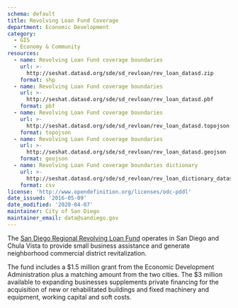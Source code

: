 ```yaml
---
schema: default
title: Revolving Loan Fund Coverage
department: Economic Development
category:
  - GIS
  - Economy & Community
resources:
  - name: Revolving Loan Fund coverage boundaries
    url: >-
      http://seshat.datasd.org/sde/sd_revloan/rev_loan_datasd.zip
    format: shp
  - name: Revolving Loan Fund coverage boundaries
    url: >-
      http://seshat.datasd.org/sde/sd_revloan/rev_loan_datasd.pbf
    format: pbf
  - name: Revolving Loan Fund coverage boundaries
    url: >-
      http://seshat.datasd.org/sde/sd_revloan/rev_loan_datasd.topojson
    format: topojson
  - name: Revolving Loan Fund coverage boundaries
    url: >-
      http://seshat.datasd.org/sde/sd_revloan/rev_loan_datasd.geojson
    format: geojson
  - name: Revolving Loan Fund coverage boundaries dictionary
    url: >-
      http://seshat.datasd.org/sde/sd_revloan/rev_loan_dictionary_datasd.csv
    format: csv
license: 'http://www.opendefinition.org/licenses/odc-pddl'
date_issued: '2016-05-09'
date_modified: '2020-04-07'
maintainer: City of San Diego
maintainer_email: data@sandiego.gov
---
```

The <a href="https://www.sandiego.gov/economic-development/business/financing/" target="_blank" rel="noopener">San Diego Regional Revolving Loan Fund</a> operates in San Diego and Chula Vista to provide small business assistance and generate neighborhood commercial district revitalization.
<!--more-->

The fund includes a $1.5 million grant from the Economic Development Administration plus a matching amount from the two cities. The $3 million available to expanding businesses supplements private financing for the acquisition of new or rehabilitated buildings and fixed machinery and equipment, working capital and soft costs.
